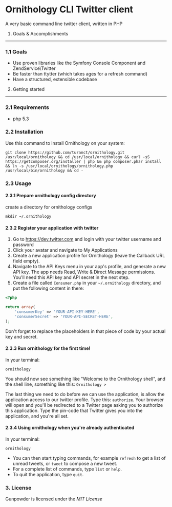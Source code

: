 Ornithology CLI Twitter client
========================================

A very basic command line twitter client, written in PHP


1. Goals & Accomplishments
----------------------------------------

### 1.1 Goals

- Use proven libraries like the Symfony Console Component and ZendService\Twitter
- Be faster than ttytter (which takes ages for a refresh command)
- Have a structured, extensible codebase


2. Getting started
----------------------------------------

### 2.1 Requirements

- php 5.3


### 2.2 Installation

Use this command to install Ornithology on your system:

	git clone https://github.com/turanct/ornithology.git /usr/local/ornithology && cd /usr/local/ornithology && curl -sS https://getcomposer.org/installer | php && php composer.phar install && ln -s /usr/local/ornithology/ornithology.php /usr/local/bin/ornithology && cd -


### 2.3 Usage

#### 2.3.1 Prepare ornithology config directory

create a directory for ornithology configs

	mkdir ~/.ornithology

#### 2.3.2 Register your application with twitter

1. Go to https://dev.twitter.com and login with your twitter username and password
2. Click your avatar and navigate to My Applications
3. Create a new application profile for Ornithology (leave the Callback URL field empty).
4. Navigate to the API Keys menu in your app's profile, and generate a new API key. The app needs Read, Write & Direct Message permissions. You'll need this API key and API secret in the next step.
5. Create a file called `Consumer.php` in your `~/.ornithology` directory, and put the following content in there:

```php
<?php

return array(
    'consumerKey' => 'YOUR-API-KEY-HERE',
    'consumerSecret' => 'YOUR-API-SECRET-HERE',
);
```

Don't forget to replace the placeholders in that piece of code by your actual key and secret.

#### 2.3.3 Run ornithology for the first time!

In your terminal:

	ornithology

You should now see something like "Welcome to the Ornithology shell", and the shell line, something like this: `Ornithology > `

The last thing we need to do before we can use the application, is allow the application access to our twitter profile. Type this: `authorize`. Your browser will open and you'll be redirected to a Twitter page asking you to authorize this application. Type the pin-code that Twitter gives you into the application, and you're all set.

#### 2.3.4 Using ornithology when you're already authenticated

In your terminal:

	ornithology

- You can then start typing commands, for example `refresh` to get a list of unread tweets, or `tweet` to compose a new tweet.
- For a complete list of commands, type `list` or `help`.
- To quit the application, type `quit`.


### 3. License

Gunpowder is licensed under the *MIT License*
